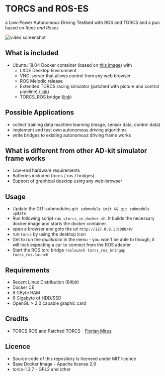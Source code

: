 # TORCS and ROS-ES

a Low-Power Autonomous Driving Testbed with ROS and TORCS and a pun based on _Runs and Roses_

![video screenshot](docs/images/torcs_rviz.png)

## What is included

* Ubuntu 18.04 Docker container (based on [this image](https://github.com/fcwu/docker-ubuntu-vnc-desktop/tree/bionic)) with
    * LXDE Desktop Environment
    * VNC-server that allows control from any web browser
    * ROS Melodic release
    * Extended TORCS racing simulator (patched with picture and control pipeline) ([link](https://github.com/deltaflyer/torcs-1.3.7))
    * TORCS_ROS bridge ([link](https://github.com/fmirus/torcs_ros))

## Possible Applications

* collect training data machine learning (image, sensor data, control data)
* implement and test own autonomous driving algorithms
* write bridges to existing autonomous driving frame works

## What is different from other AD-kit simulator frame works

* Low-end hardware requirements
* Batteries included (torcs / ros / bridges)
* Support of graphical desktop using any web-browser

## Usage

* Update the GIT-submodules `git submodule init && git submodule update`
* Run following script `run_vtorcs_in_docker.sh`. It builds the necessary docker image and starts the docker container.
* open a browser and goto the url `http://127.0.0.1:6080/#/`
* run `torcs` by using the desktop icon
* Get to run the _quickrace_  in the menu - you won't be able to though, it will lock expecting a car to connect from the ROS adapter
* Start the ROS torc bridge `roslaunch torcs_ros_bringup torcs_ros.launch`

## Requirements

* Recent Linux Distribution (64bit)
* Docker CE
* 8 GByte RAM
* 6 Gigabyte of HDD/SSD
* OpenGL > 2.0 capable graphic card

## Credits

* TORCS ROS and Patched TORCS - [Florian Mirus](https://github.com/fmirus)

## Licence

* Source code of this repository is licensed under MIT licence
* Base Docker Image - Apache license 2.0
* torcs-1.3.7 - GPL2 and other
